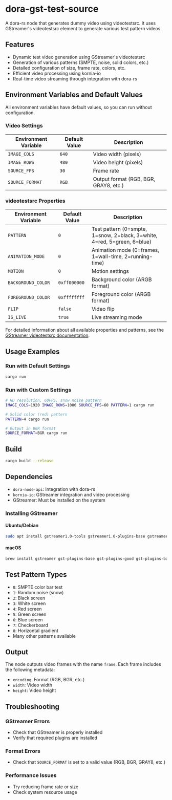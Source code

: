 # dora-gst-test-source

A dora-rs node that generates dummy video using videotestsrc. It uses GStreamer's videotestsrc element to generate various test pattern videos.

## Features

- Dynamic test video generation using GStreamer's videotestsrc
- Generation of various patterns (SMPTE, noise, solid colors, etc.)
- Detailed configuration of size, frame rate, colors, etc.
- Efficient video processing using kornia-io
- Real-time video streaming through integration with dora-rs

## Environment Variables and Default Values

All environment variables have default values, so you can run without configuration.

### Video Settings

| Environment Variable | Default Value | Description |
|---------|-------------|------|
| `IMAGE_COLS` | `640` | Video width (pixels) |
| `IMAGE_ROWS` | `480` | Video height (pixels) |
| `SOURCE_FPS` | `30` | Frame rate |
| `SOURCE_FORMAT` | `RGB` | Output format (RGB, BGR, GRAY8, etc.) |

### videotestsrc Properties

| Environment Variable | Default Value | Description |
|---------|-------------|------|
| `PATTERN` | `0` | Test pattern (0=smpte, 1=snow, 2=black, 3=white, 4=red, 5=green, 6=blue) |
| `ANIMATION_MODE` | `0` | Animation mode (0=frames, 1=wall-time, 2=running-time) |
| `MOTION` | `0` | Motion settings |
| `BACKGROUND_COLOR` | `0xff000000` | Background color (ARGB format) |
| `FOREGROUND_COLOR` | `0xffffffff` | Foreground color (ARGB format) |
| `FLIP` | `false` | Video flip |
| `IS_LIVE` | `true` | Live streaming mode |

For detailed information about all available properties and patterns, see the [GStreamer videotestsrc documentation](https://gstreamer.freedesktop.org/documentation/videotestsrc/?gi-language=c).

## Usage Examples

### Run with Default Settings
```bash
cargo run
```

### Run with Custom Settings
```bash
# HD resolution, 60FPS, snow noise pattern
IMAGE_COLS=1920 IMAGE_ROWS=1080 SOURCE_FPS=60 PATTERN=1 cargo run

# Solid color (red) pattern
PATTERN=4 cargo run

# Output in BGR format
SOURCE_FORMAT=BGR cargo run
```

## Build

```bash
cargo build --release
```

## Dependencies

- `dora-node-api`: Integration with dora-rs
- `kornia-io`: GStreamer integration and video processing
- GStreamer: Must be installed on the system

### Installing GStreamer

#### Ubuntu/Debian
```bash
sudo apt install gstreamer1.0-tools gstreamer1.0-plugins-base gstreamer1.0-plugins-good gstreamer1.0-plugins-bad
```

#### macOS
```bash
brew install gstreamer gst-plugins-base gst-plugins-good gst-plugins-bad
```

## Test Pattern Types

- `0`: SMPTE color bar test
- `1`: Random noise (snow)
- `2`: Black screen
- `3`: White screen  
- `4`: Red screen
- `5`: Green screen
- `6`: Blue screen
- `7`: Checkerboard
- `8`: Horizontal gradient
- Many other patterns available

## Output

The node outputs video frames with the name `frame`. Each frame includes the following metadata:

- `encoding`: Format (RGB, BGR, etc.)
- `width`: Video width
- `height`: Video height

## Troubleshooting

### GStreamer Errors
- Check that GStreamer is properly installed
- Verify that required plugins are installed

### Format Errors
- Check that `SOURCE_FORMAT` is set to a valid value (RGB, BGR, GRAY8, etc.)

### Performance Issues
- Try reducing frame rate or size
- Check system resource usage 
